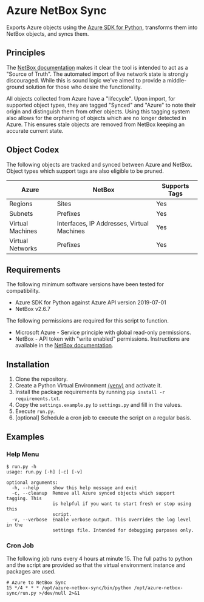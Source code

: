 # Azure NetBox Sync

Exports Azure objects using the [Azure SDK for Python](https://docs.microsoft.com/en-us/python/api/?view=azure-python), transforms them into NetBox objects, and syncs them.

## Principles

The [NetBox documentation](https://netbox.readthedocs.io/en/stable/#serve-as-a-source-of-truth) makes it clear the tool is intended to act as a "Source of Truth". The automated import of live network state is strongly discouraged. While this is sound logic we've aimed to provide a middle-ground solution for those who desire the functionality.

All objects collected from Azure have a "lifecycle". Upon import, for supported object types, they are tagged "Synced" and "Azure" to note their origin and distinguish them from other objects. Using this tagging system also allows for the orphaning of objects which are no longer detected in Azure. This ensures stale objects are removed from NetBox keeping an accurate current state.

## Object Codex

The following objects are tracked and synced between Azure and NetBox. Object types which support tags are also eligible to be pruned.

| Azure            | NetBox                                     | Supports Tags |
|------------------|--------------------------------------------|---------------|
| Regions          | Sites                                      | Yes           |
| Subnets          | Prefixes                                   | Yes           |
| Virtual Machines | Interfaces, IP Addresses, Virtual Machines | Yes           |
| Virtual Networks | Prefixes                                   | Yes           |

## Requirements

The following minimum software versions have been tested for compatibility.

* Azure SDK for Python against Azure API version 2019-07-01
* NetBox v2.6.7

The following permissions are required for this script to function.
* Microsoft Azure - Service principle with global read-only permissions.
* NetBox - API token with "write enabled" permissions. Instructions are available in the [NetBox documentation](https://netbox.readthedocs.io/en/stable/api/authentication/).

## Installation

1. Clone the repository.
2. Create a Python Virtual Environment [(venv)](https://docs.python.org/3/library/venv.html) and activate it.
3. Install the package requirements by running `pip install -r requirements.txt`.
4. Copy the `settings.example.py` to `settings.py` and fill in the values.
5. Execute `run.py`.
6. [optional] Schedule a cron job to execute the script on a regular basis.

## Examples

### Help Menu

```
$ run.py -h
usage: run.py [-h] [-c] [-v]

optional arguments:
  -h, --help     show this help message and exit
  -c, --cleanup  Remove all Azure synced objects which support tagging. This
                 is helpful if you want to start fresh or stop using this
                 script.
  -v, --verbose  Enable verbose output. This overrides the log level in the
                 settings file. Intended for debugging purposes only.
```

### Cron Job

The following job runs every 4 hours at minute 15. The full paths to python and the script are provided so that the virtual environment instance and packages are used.

```
# Azure to NetBox Sync
15 */4 * * * /opt/azure-netbox-sync/bin/python /opt/azure-netbox-sync/run.py >/dev/null 2>&1
```
